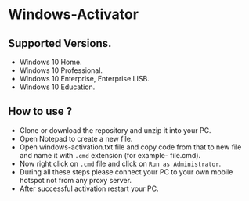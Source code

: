 # Windows-Activator

## Supported Versions.
- Windows 10 Home.
- Windows 10 Professional.
- Windows 10 Enterprise, Enterprise LISB.
- Windows 10 Education.

## How to use ?
- Clone or download the repository and unzip it into your PC.
- Open Notepad to create a new file.
- Open windows-activation.txt file and copy code from that to new file and name it with `.cmd` extension (for example- file.cmd).
- Now right click on `.cmd` file and click on `Run as Administrator`.
- During all these steps please connect your PC to your own mobile hotspot not from any proxy server.
- After successful activation restart your PC.
